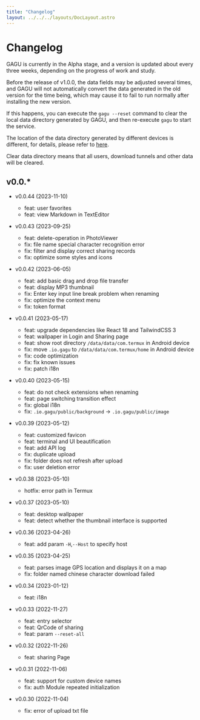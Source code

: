 ```yaml
---
title: "Changelog"
layout: ../../../layouts/DocLayout.astro
---
```


# Changelog

GAGU is currently in the Alpha stage, and a version is updated about every three weeks, depending on the progress of work and study.

Before the release of v1.0.0, the data fields may be adjusted several times, and GAGU will not automatically convert the data generated in the old version for the time being, which may cause it to fail to run normally after installing the new version.

If this happens, you can execute the `gagu --reset` command to clear the local data directory generated by GAGU, and then re-execute `gagu` to start the service.

The location of the data directory generated by different devices is different, for details, please refer to [here](/docs/getting-started/usage#Workspace).

<div class="apply-tip">
Clear data directory means that all users, download tunnels and other data will be cleared.
</div>

## v0.0.*

- v0.0.44 (2023-11-10)
  - feat: user favorites
  - feat: view Markdown in TextEditor

- v0.0.43 (2023-09-25)
  - feat: delete-operation in PhotoViewer
  - fix: file name special character recognition error
  - fix: filter and display correct sharing records
  - fix: optimize some styles and icons

- v0.0.42 (2023-06-05)
  - feat: add basic drag and drop file transfer
  - feat: display MP3 thumbnail
  - fix: Enter key input line break problem when renaming
  - fix: optimize the context menu
  - fix: token format

- v0.0.41 (2023-05-17)
  - feat: upgrade dependencies like React 18 and TailwindCSS 3
  - feat: wallpaper in Login and Sharing page
  - feat: show root directory `/data/data/com.termux` in Android device
  - fix: move `.io.gagu` to `/data/data/com.termux/home` in Android device
  - fix: code optimization
  - fix: fix known issues
  - fix: patch i18n

- v0.0.40 (2023-05-15)
  - feat: do not check extensions when renaming
  - feat: page switching transition effect
  - fix: global i18n
  - fix: `.io.gagu/public/background` -> `.io.gagu/public/image`

- v0.0.39 (2023-05-12)
  - feat: customized favicon
  - feat: terminal and UI beautification
  - feat: add API log
  - fix: duplicate upload
  - fix: folder does not refresh after upload
  - fix: user deletion error

- v0.0.38 (2023-05-10)
  - hotfix: error path in Termux

- v0.0.37 (2023-05-10)
  - feat: desktop wallpaper
  - feat: detect whether the thumbnail interface is supported

- v0.0.36 (2023-04-26)
  - feat: add param `-H`,`--Host` to specify host

- v0.0.35 (2023-04-25)
  - feat: parses image GPS location and displays it on a map
  - fix: folder named chinese character download failed

- v0.0.34 (2023-01-12)
  - feat: i18n

- v0.0.33 (2022-11-27)
  - feat: entry selector
  - feat: QrCode of sharing
  - feat: param `--reset-all`

- v0.0.32 (2022-11-26)
  - feat: sharing Page

- v0.0.31 (2022-11-06)
  - feat: support for custom device names
  - fix: auth Module repeated initialization

- v0.0.30 (2022-11-04)
  - fix: error of upload txt file 
